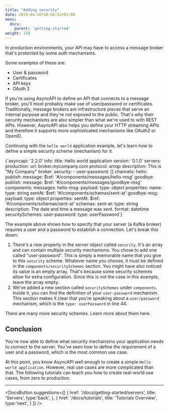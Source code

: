 ```yaml
---
title: "Adding security"
date: 2019-04-16T10:56:52+01:00
menu:
  docs:
    parent: 'getting-started'
weight: 150
---
```


In production environments, your API may have to access a message broker that's protected by some auth mechanisms. 

Some examples of these are:
* User & password
* Certificates
* API keys
* OAuth 2

If you're using AsyncAPI to define an API that connects to a message broker, you'll most probably make use of user/password or certificates. Traditionally, message brokers are infrastructure pieces that serve an internal purpose and they're not exposed to the public. That's why their security mechanisms are also simpler than what we're used to with REST APIs. However, AsyncAPI also helps you define your HTTP streaming APIs and therefore it supports more sophisticated mechanisms like OAuth2 or OpenID.

Continuing with the `hello world` application example, let's learn how to define a simple security scheme (mechanism) for it.

<CodeBlock highlightedLines={[10,11,42,43,44]}>
{`asyncapi: '2.2.0'
info:
  title: Hello world application
  version: '0.1.0'
servers:
  production:
    url: broker.mycompany.com
    protocol: amqp
    description: This is "My Company" broker.
    security:
      - user-password: []
channels:
  hello:
    publish:
      message:
        $ref: '#/components/messages/hello-msg'
  goodbye:
    publish:
      message:
        $ref: '#/components/messages/goodbye-msg'
components:
  messages:
    hello-msg:
      payload:
        type: object
        properties:
          name:
            type: string
          sentAt:
            $ref: '#/components/schemas/sent-at'
    goodbye-msg:
      payload:
        type: object
        properties:
          sentAt:
            $ref: '#/components/schemas/sent-at'
  schemas:
    sent-at:
      type: string
      description: The date and time a message was sent.
      format: datetime
  securitySchemes:
    user-password:
      type: userPassword`}
</CodeBlock>

The example above shows how to specify that your server (a Kafka broker) requires a user and a password to establish a connection. Let's break this down:

1. There's a new property in the server object called `security`. It's an array and can contain multiple security mechanisms. You chose to add one called "user-password". This is simply a memorable name that you give to this `security` scheme. Whatever name you choose, it must be defined in the `components/securitySchemes` section. You might have also noticed its value is an empty array. That's because some security schemes allow for extra configuration. Since this is not the case in this example, leave the array empty.
2. We've added a new section called `securitySchemes` under `components`. Inside it, you can find the definition of your `user-password` mechanism. This section makes it clear that you're speaking about a `user/password` mechanism, which is the `type: userPassword` in line 44.

<Remember title="Hint">
There are many more security schemes. Learn more about them <Link href="/docs/specifications/2.2.0/#securitySchemeObject" passHref><a className="text-teal-600 font-medium hover:underline cursor-pointer">here</a></Link>.

</Remember>

## Conclusion

You're now able to define what security mechanisms your application needs to connect to the server. You've seen how to define the requirement of a user and a password, which is the most common use case.

At this point, you know AsyncAPI well enough to create a simple `Hello world application`. However, real use cases are more complicated than that. The following tutorials can teach you how to create real-world use cases, from zero to production.

---

<DocsButton
  suggestions={[
    {
      href: '/docs/getting-started/servers',
      title: 'Servers',
      type:'back',
    },
    {
      href: '/docs/tutorials',
      title: 'Tutorials Overview',
      type:'next',
    }
  ]}
/>